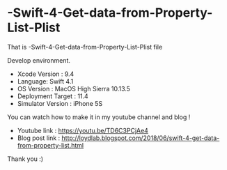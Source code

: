 # -Swift-4-Get-data-from-Property-List-Plist

That is -Swift-4-Get-data-from-Property-List-Plist file

Develop environment.

- Xcode Version : 9.4
- Language: Swift 4.1
- OS Version : MacOS High Sierra 10.13.5
- Deployment Target : 11.4
- Simulator Version : iPhone 5S

You can watch how to make it in my youtube channel and blog !

- Youtube link : https://youtu.be/TD6C3PCjAe4
- Blog post link : http://loydlab.blogspot.com/2018/06/swift-4-get-data-from-property-list.html

Thank you :)
